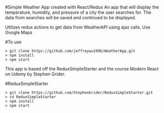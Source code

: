 #Simple Weather App created with React/Redux
An app that will display the temperature, humidity, and pressure of a city the user searches for.
The data from searches will be saved and continued to be displayed.

Utilizes redux actions to get data from WeatherAPI using ajax calls.
Use Google Maps

#To use
```
> git clone https://github.com/jeffreywu1996/WeatherApp.git
> npm install
> npm start
```


This app is based off the ReduxSimpleStarter and the course Modern React on Udemy by Stephen Grider.

#ReduxSimpleStarter

```
> git clone https://github.com/StephenGrider/ReduxSimpleStarter.git
> cd ReduxSimpleStarter
> npm install
> npm start
```
